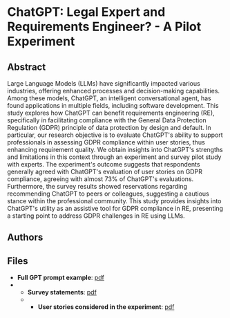 # ChatGPT: Legal Expert and Requirements Engineer? - A Pilot Experiment

## Abstract
Large Language Models (LLMs) have significantly impacted various industries, offering enhanced processes and decision-making capabilities. Among these models, ChatGPT, an intelligent conversational agent, has found applications in multiple fields, including software development. This study explores how ChatGPT can benefit requirements engineering (RE), specifically in facilitating compliance with the General Data Protection Regulation (GDPR) principle of data protection by design and default. In particular, our research objective is to evaluate ChatGPT's ability to support professionals in assessing GDPR compliance within user stories, thus enhancing requirement quality. We obtain insights into ChatGPT's strengths and limitations in this context through an experiment and survey pilot study with experts. The experiment's outcome suggests that respondents generally agreed with ChatGPT's evaluation of user stories on GDPR compliance, agreeing with almost 73% of ChatGPT's evaluations. Furthermore, the survey results showed reservations regarding recommending ChatGPT to peers or colleagues, suggesting a cautious stance within the professional community. This study provides insights into ChatGPT's utility as an assistive tool for GDPR compliance in RE, presenting a starting point to address GDPR challenges in RE using LLMs.



## Authors
<!---
**Abdel-Jaouad Aberkane**, **Seppe vanden Broucke**, and **Geert Poels**<br/>
Faculty of Economics and Business Administration<br/>
Department of Business Informatics and Operations Management (EB24)<br/>
UGent Business Informatics Research Group
-->

## Files
- **Full GPT prompt example**: [pdf](https://github.com/Aberkane/chatgpt-legal_expert_and_requirements_engineer/blob/d2b1aca19fc1acc2ef13c6c39765c5c5e5a2dbb9/full_gpt_prompt_example.pdf)
- - **Survey statements**: [pdf](https://github.com/Aberkane/chatgpt-legal_expert_and_requirements_engineer/blob/d2b1aca19fc1acc2ef13c6c39765c5c5e5a2dbb9/survey_statements.pdf)
  - - **User stories considered in the experiment**: [pdf](https://github.com/Aberkane/chatgpt-legal_expert_and_requirements_engineer/blob/d2b1aca19fc1acc2ef13c6c39765c5c5e5a2dbb9/user_stories_considered_in_the_experiment.pdf)


<!-- ## Welcome to GitHub Pages

You can use the [editor on GitHub](https://github.com/Aberkane/GDPR-compliance/edit/gh-pages/index.md) to maintain and preview the content for your website in Markdown files.

Whenever you commit to this repository, GitHub Pages will run [Jekyll](https://jekyllrb.com/) to rebuild the pages in your site, from the content in your Markdown files.

### Markdown

Markdown is a lightweight and easy-to-use syntax for styling your writing. It includes conventions for

```markdown
Syntax highlighted code block

# Header 1
## Header 2
### Header 3

- Bulleted
- List

1. Numbered
2. List

**Bold** and _Italic_ and `Code` text

[Link](url) and ![Image](src)
```

For more details see [Basic writing and formatting syntax](https://docs.github.com/en/github/writing-on-github/getting-started-with-writing-and-formatting-on-github/basic-writing-and-formatting-syntax).

### Jekyll Themes

Your Pages site will use the layout and styles from the Jekyll theme you have selected in your [repository settings](https://github.com/Aberkane/GDPR-compliance/settings/pages). The name of this theme is saved in the Jekyll `_config.yml` configuration file.

### Support or Contact

Having trouble with Pages? Check out our [documentation](https://docs.github.com/categories/github-pages-basics/) or [contact support](https://support.github.com/contact) and we’ll help you sort it out.
 -->
